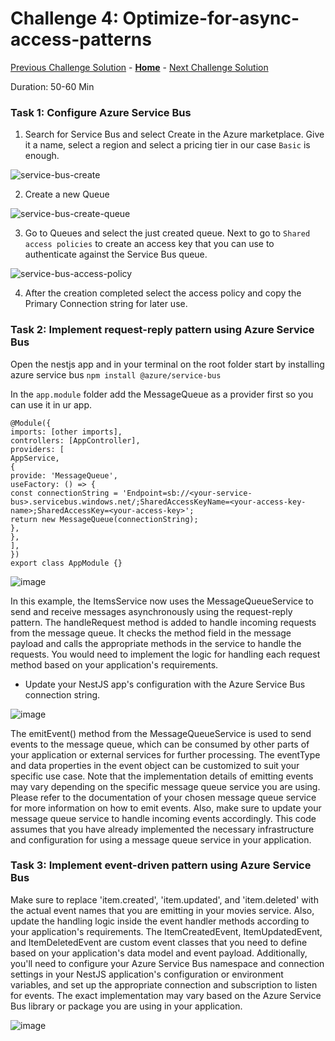 # Challenge 4: Optimize-for-async-access-patterns

[Previous Challenge Solution](./03-Improve-API-Efficiency-solution.md) - **[Home](../README.md)** - [Next Challenge Solution](./05-Move-to-PaaS-Services.md)


Duration: 50-60 Min

### Task 1: Configure Azure Service Bus

1. Search for Service Bus and select Create in the Azure marketplace. Give it a name, select a region and select a pricing tier in our case `Basic` is enough.

![service-bus-create](../images/service-bus01.png)

2. Create a new Queue

![service-bus-create-queue](../images/service-bus02.png)

3. Go to Queues and select the just created queue. Next to go to `Shared access policies` to create an access key that you can use to authenticate against the Service Bus queue.

![service-bus-access-policy](../images/service-bus03.png)

4. After the creation completed select the access policy and copy the Primary Connection string for later use.

### Task 2: Implement request-reply pattern using Azure Service Bus

Open the nestjs app and in your terminal on the root folder start by installing azure service bus `npm install @azure/service-bus`

In the `app.module` folder add the MessageQueue as a provider first so you can use it in ur app.

    @Module({
    imports: [other imports],
    controllers: [AppController],
    providers: [
    AppService,
    {
    provide: 'MessageQueue',
    useFactory: () => {
    const connectionString = 'Endpoint=sb://<your-service-bus>.servicebus.windows.net/;SharedAccessKeyName=<your-access-key-name>;SharedAccessKey=<your-access-key>';
    return new MessageQueue(connectionString);
    },
    },
    ],
    })
    export class AppModule {}

 ![image](../images/solution4/img3.png)

In this example, the ItemsService now uses the MessageQueueService to send and receive messages asynchronously using the request-reply pattern. The handleRequest method is added to handle incoming requests from the message queue. It checks the method field in the message payload and calls the appropriate methods in the service to handle the requests. You would need to implement the logic for handling each request method based on your application's requirements.

- Update your NestJS app's configuration with the Azure Service Bus connection string.

 ![image](../images/solution4/img4.png)

The emitEvent() method from the MessageQueueService is used to send events to the message queue, which can be consumed by other parts of your application or external services for further processing. The eventType and data properties in the event object can be customized to suit your specific use case. Note that the implementation details of emitting events may vary depending on the specific message queue service you are using. Please refer to the documentation of your chosen message queue service for more information on how to emit events. Also, make sure to update your message queue service to handle incoming events accordingly. This code assumes that you have already implemented the necessary infrastructure and configuration for using a message queue service in your application.


### Task 3: Implement event-driven pattern using Azure Service Bus

Make sure to replace 'item.created', 'item.updated', and 'item.deleted' with the actual event names that you are emitting in your movies service. Also, update the handling logic inside the event handler methods according to your application's requirements. The ItemCreatedEvent, ItemUpdatedEvent, and ItemDeletedEvent are custom event classes that you need to define based on your application's data model and event payload. Additionally, you'll need to configure your Azure Service Bus namespace and connection settings in your NestJS application's configuration or environment variables, and set up the appropriate connection and subscription to listen for events. The exact implementation may vary based on the Azure Service Bus library or package you are using in your application.

![image](../images/solution4/img6.png)
